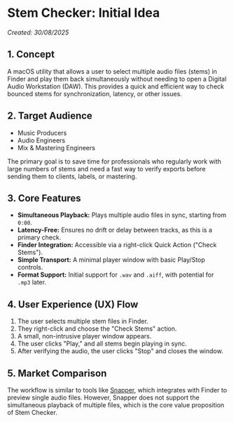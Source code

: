 # Stem Checker: Initial Idea

_Created: 30/08/2025_

## 1. Concept

A macOS utility that allows a user to select multiple audio files (stems) in Finder and play them back simultaneously without needing to open a Digital Audio Workstation (DAW). This provides a quick and efficient way to check bounced stems for synchronization, latency, or other issues.

## 2. Target Audience

- Music Producers
- Audio Engineers
- Mix & Mastering Engineers

The primary goal is to save time for professionals who regularly work with large numbers of stems and need a fast way to verify exports before sending them to clients, labels, or mastering.

## 3. Core Features

- **Simultaneous Playback:** Plays multiple audio files in sync, starting from `0:00`.
- **Latency-Free:** Ensures no drift or delay between tracks, as this is a primary check.
- **Finder Integration:** Accessible via a right-click Quick Action ("Check Stems").
- **Simple Transport:** A minimal player window with basic Play/Stop controls.
- **Format Support:** Initial support for `.wav` and `.aiff`, with potential for `.mp3` later.

## 4. User Experience (UX) Flow

1.  The user selects multiple stem files in Finder.
2.  They right-click and choose the "Check Stems" action.
3.  A small, non-intrusive player window appears.
4.  The user clicks "Play," and all stems begin playing in sync.
5.  After verifying the audio, the user clicks "Stop" and closes the window.

## 5. Market Comparison

The workflow is similar to tools like [Snapper](https://www.audioease.com/snapper/), which integrates with Finder to preview single audio files. However, Snapper does not support the simultaneous playback of multiple files, which is the core value proposition of Stem Checker.